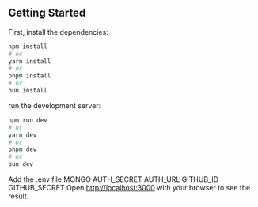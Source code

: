 ## Getting Started

First, install the dependencies:

```bash
npm install
# or
yarn install
# or
pnpm install
# or
bun install
```


run the development server:

```bash
npm run dev
# or
yarn dev
# or
pnpm dev
# or
bun dev
```
Add the .env file
MONGO
AUTH_SECRET
AUTH_URL
GITHUB_ID
GITHUB_SECRET
Open [http://localhost:3000](http://localhost:3000) with your browser to see the result.
